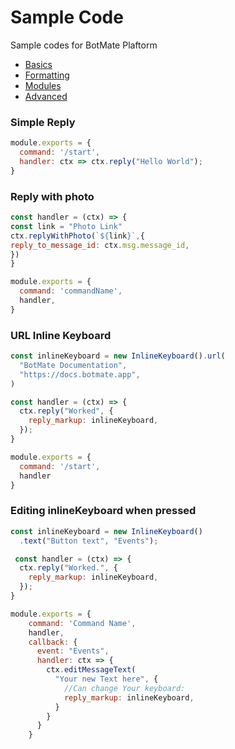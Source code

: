 # Sample Code

Sample codes for BotMate Plaftorm

* [Basics](BASICS.md)
* [Formatting](FORMATTING.md)
* [Modules](MODULES.md)
* [Advanced](ADVANCED.md)


### Simple Reply

```js
module.exports = {
  command: '/start',
  handler: ctx => ctx.reply("Hello World");
}
```

### Reply with photo
```js
const handler = (ctx) => { 
const link = "Photo Link"
ctx.replyWithPhoto(`${link}`,{
reply_to_message_id: ctx.msg.message_id,
})
}

module.exports = {
  command: 'commandName',
  handler,
}
```

### URL Inline Keyboard
```js
const inlineKeyboard = new InlineKeyboard().url(
  "BotMate Documentation",
  "https://docs.botmate.app",
)

const handler = (ctx) => {
  ctx.reply("Worked", {
    reply_markup: inlineKeyboard,
  });
}

module.exports = {
  command: '/start',
  handler
}
```

### Editing inlineKeyboard when pressed
```js
const inlineKeyboard = new InlineKeyboard()
  .text("Button text", "Events");

 const handler = (ctx) => {
  ctx.reply("Worked.", {
    reply_markup: inlineKeyboard,
  });
}

module.exports = {
    command: 'Command Name',
    handler,
    callback: {
      event: "Events",
      handler: ctx => {
        ctx.editMessageText(
          "Your new Text here", {
            //Can change Your keyboard:
            reply_markup: inlineKeyboard,
          }
        }
      }
    }
```

